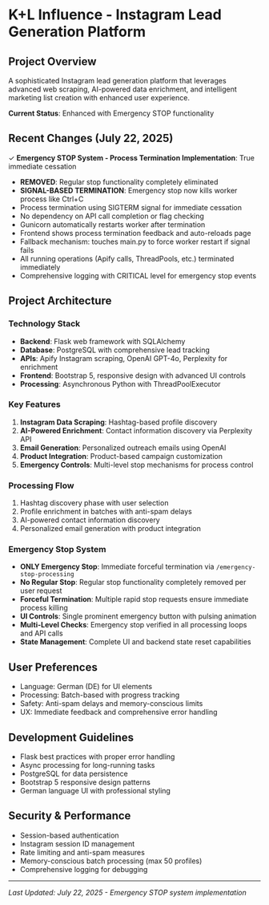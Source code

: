 # K+L Influence - Instagram Lead Generation Platform

## Project Overview
A sophisticated Instagram lead generation platform that leverages advanced web scraping, AI-powered data enrichment, and intelligent marketing list creation with enhanced user experience.

**Current Status**: Enhanced with Emergency STOP functionality

## Recent Changes (July 22, 2025)
✓ **Emergency STOP System - Process Termination Implementation**: True immediate cessation
  - **REMOVED**: Regular stop functionality completely eliminated
  - **SIGNAL-BASED TERMINATION**: Emergency stop now kills worker process like Ctrl+C
  - Process termination using SIGTERM signal for immediate cessation
  - No dependency on API call completion or flag checking
  - Gunicorn automatically restarts worker after termination
  - Frontend shows process termination feedback and auto-reloads page
  - Fallback mechanism: touches main.py to force worker restart if signal fails
  - All running operations (Apify calls, ThreadPools, etc.) terminated immediately
  - Comprehensive logging with CRITICAL level for emergency stop events

## Project Architecture

### Technology Stack
- **Backend**: Flask web framework with SQLAlchemy
- **Database**: PostgreSQL with comprehensive lead tracking
- **APIs**: Apify Instagram scraping, OpenAI GPT-4o, Perplexity for enrichment
- **Frontend**: Bootstrap 5, responsive design with advanced UI controls
- **Processing**: Asynchronous Python with ThreadPoolExecutor

### Key Features
1. **Instagram Data Scraping**: Hashtag-based profile discovery
2. **AI-Powered Enrichment**: Contact information discovery via Perplexity API
3. **Email Generation**: Personalized outreach emails using OpenAI
4. **Product Integration**: Product-based campaign customization
5. **Emergency Controls**: Multi-level stop mechanisms for process control

### Processing Flow
1. Hashtag discovery phase with user selection
2. Profile enrichment in batches with anti-spam delays
3. AI-powered contact information discovery
4. Personalized email generation with product integration

### Emergency Stop System
- **ONLY Emergency Stop**: Immediate forceful termination via `/emergency-stop-processing`
- **No Regular Stop**: Regular stop functionality completely removed per user request
- **Forceful Termination**: Multiple rapid stop requests ensure immediate process killing
- **UI Controls**: Single prominent emergency button with pulsing animation
- **Multi-Level Checks**: Emergency stop verified in all processing loops and API calls
- **State Management**: Complete UI and backend state reset capabilities

## User Preferences
- Language: German (DE) for UI elements
- Processing: Batch-based with progress tracking
- Safety: Anti-spam delays and memory-conscious limits
- UX: Immediate feedback and comprehensive error handling

## Development Guidelines
- Flask best practices with proper error handling
- Async processing for long-running tasks
- PostgreSQL for data persistence
- Bootstrap 5 responsive design patterns
- German language UI with professional styling

## Security & Performance
- Session-based authentication
- Instagram session ID management
- Rate limiting and anti-spam measures
- Memory-conscious batch processing (max 50 profiles)
- Comprehensive logging for debugging

---
*Last Updated: July 22, 2025 - Emergency STOP system implementation*